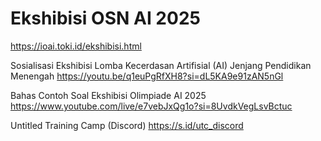 # Ekshibisi OSN AI 2025
https://ioai.toki.id/ekshibisi.html

Sosialisasi Ekshibisi Lomba Kecerdasan Artifisial (AI) Jenjang Pendidikan Menengah
https://youtu.be/q1euPgRfXH8?si=dL5KA9e91zAN5nGl

Bahas Contoh Soal Ekshibisi Olimpiade AI 2025
https://www.youtube.com/live/e7vebJxQg1o?si=8UvdkVegLsvBctuc

Untitled Training Camp (Discord)
https://s.id/utc_discord
